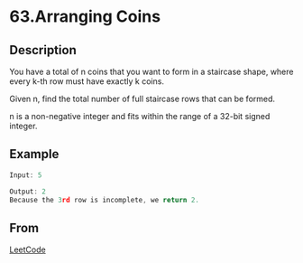 # 63.Arranging Coins

## Description

You have a total of n coins that you want to form in a staircase shape, where every k-th row must have exactly k coins.

Given n, find the total number of full staircase rows that can be formed.

n is a non-negative integer and fits within the range of a 32-bit signed integer.

## Example

```javascript
Input: 5

Output: 2
Because the 3rd row is incomplete, we return 2.
```

## From

[LeetCode](https://leetcode.com/problems/arranging-coins)
